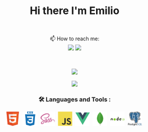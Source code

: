 <div align="center">

  <h1> Hi there I'm Emilio </h1>
  <!--
<img src="https://visitor-badge.laobi.icu/badge?page_id=miligar.miligar" alt=""><a href="https://github.com/miligar"><img src="https://img.shields.io/github/followers/miligar?label=Follow&amp;style=social" alt="Github"></a>
-->
  <br>
  
📫 How to reach me: <br>
    <a href="https://linkedin.com/in/emilio-guijarro">
    <img align="center" src="https://img.shields.io/badge/LinkedIn-0077B5?style=for-the-badge&logo=linkedin&logoColor=white" /></a>
    <a href="mailto:emilguiga@gmail.com">
    <img align="center" src="https://img.shields.io/badge/Gmail-D14836?style=for-the-badge&logo=gmail&logoColor=white"/></a>
  
  <br><br>
  <a href="https://github.com/anuraghazra/github-readme-stats">
  <img align="center" src="https://github-readme-stats.vercel.app/api?username=miligar&show_icons=true&theme=flag-india&include_all_commits=true" />
</a><br><br>
<a href="https://github.com/anuraghazra/github-readme-stats">
  <img align="top" src="https://github-readme-stats.vercel.app/api/top-langs/?username=miligar&layout=compact" />
</a>
  <br>
  <div>
   <h3>🛠️ Languages and Tools :</h3>
   <img src="https://github.com/devicons/devicon/blob/master/icons/html5/html5-original.svg" title="HTML5" alt="HTML" width="40" height="40"/>&nbsp;
   <img src="https://github.com/devicons/devicon/blob/master/icons/css3/css3-plain-wordmark.svg"  title="CSS3" alt="CSS" width="40" height="40"/>&nbsp;
   <img src="https://github.com/devicons/devicon/blob/master/icons/sass/sass-original.svg"  title="SASS" alt="SASS" width="40" height="40"/>&nbsp;
   <img src="https://github.com/devicons/devicon/blob/master/icons/javascript/javascript-original.svg" title="JavaScript" alt="JavaScript" width="40"       height="40"/>&nbsp;
   <img src="https://github.com/devicons/devicon/blob/master/icons/vuejs/vuejs-original.svg" title="VueJS" alt="VueJS" width="40" height="40"/>&nbsp;
   <img src="https://github.com/devicons/devicon/blob/master/icons/mongodb/mongodb-original.svg" title="MongoDB" alt="MongoDB" width="40" height="40"/>&nbsp;
   <img src="https://github.com/devicons/devicon/blob/master/icons/nodejs/nodejs-original-wordmark.svg" title="NodeJS" alt="NodeJS" width="40" height="40"/>&nbsp;
   <img src="https://github.com/devicons/devicon/blob/master/icons/postgresql/postgresql-original-wordmark.svg" title="PostgreSQL" alt="PostgreSQL" width="40" height="40"/>&nbsp;
            <!-- 
  <img src="https://github.com/devicons/devicon/blob/master/icons/mysql/mysql-original-wordmark.svg" title="MySQL"  alt="MySQL" width="40" height="40"/>&nbsp;
 <img src="https://github.com/devicons/devicon/blob/master/icons/bootstrap/bootstrap-original.svg" title="Bootstrap" alt="Bootstrap" width="40" height="40"/>&nbsp;
              -->
    
  </div>
</div>

<!--
**miligar/miligar** is a ✨ _special_ ✨ repository because its `README.md` (this file) appears on your GitHub profile.

Here are some ideas to get you started:

- 🔭 I’m currently working on ...
- 🌱 I’m currently learning ...
- 👯 I’m looking to collaborate on ...
- 🤔 I’m looking for help with ...
- 💬 Ask me about ...
- 📫 How to reach me: ...
- 😄 Pronouns: ...
- ⚡ Fun fact: ...
-->
